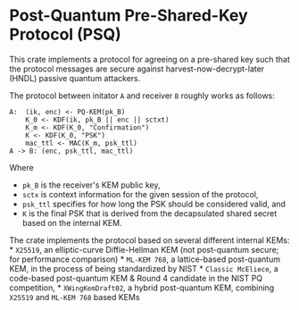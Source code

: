 # Post-Quantum Pre-Shared-Key Protocol (PSQ) #

This crate implements a protocol for agreeing on a pre-shared key such
that the protocol messages are secure against
harvest-now-decrypt-later (HNDL) passive quantum attackers.

The protocol between initator `A` and receiver `B` roughly works as follows:
```
A:  (ik, enc) <- PQ-KEM(pk_B)
    K_0 <- KDF(ik, pk_B || enc || sctxt)
    K_m <- KDF(K_0, "Confirmation")
    K <- KDF(K_0, "PSK")
    mac_ttl <- MAC(K_m, psk_ttl)
A -> B: (enc, psk_ttl, mac_ttl)
```
Where 
* `pk_B` is the receiver's KEM public key, 
* `sctx` is context information for the given session of the protocol,
* `psk_ttl` specifies for how long the PSK should be considered valid, and
* `K` is the final PSK that is derived from the decapsulated shared
  secret based on the internal KEM.
  
The crate implements the protocol based on several different internal
KEMs:
    * `X25519`, an elliptic-curve Diffie-Hellman KEM (not post-quantum
      secure; for performance comparison)
    * `ML-KEM 768`, a lattice-based post-quantum KEM, in the process
      of being standardized by NIST
    * `Classic McEliece`, a code-based post-quantum KEM & Round 4
      candidate in the NIST PQ competition,
    * `XWingKemDraft02`, a hybrid post-quantum KEM, combining `X25519`
      and `ML-KEM 768` based KEMs

